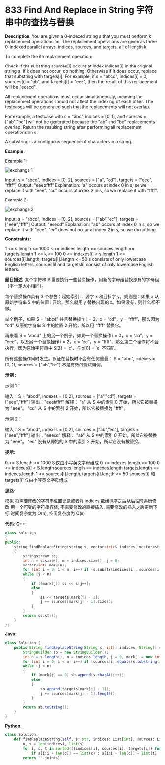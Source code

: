 # 833 Find And Replace in String 字符串中的查找与替换

__Description__:
You are given a 0-indexed string s that you must perform k replacement operations on. The replacement operations are given as three 0-indexed parallel arrays, indices, sources, and targets, all of length k.

To complete the ith replacement operation:

Check if the substring sources[i] occurs at index indices[i] in the original string s.
If it does not occur, do nothing.
Otherwise if it does occur, replace that substring with targets[i].
For example, if s = "abcd", indices[i] = 0, sources[i] = "ab", and targets[i] = "eee", then the result of this replacement will be "eeecd".

All replacement operations must occur simultaneously, meaning the replacement operations should not affect the indexing of each other. The testcases will be generated such that the replacements will not overlap.

For example, a testcase with s = "abc", indices = [0, 1], and sources = ["ab","bc"] will not be generated because the "ab" and "bc" replacements overlap.
Return the resulting string after performing all replacement operations on s.

A substring is a contiguous sequence of characters in a string.

__Example:__

Example 1:

![exchange 1](https://assets.leetcode.com/uploads/2021/06/12/833-ex1.png)

Input: s = "abcd", indices = [0, 2], sources = ["a", "cd"], targets = ["eee", "ffff"]
Output: "eeebffff"
Explanation:
"a" occurs at index 0 in s, so we replace it with "eee".
"cd" occurs at index 2 in s, so we replace it with "ffff".

Example 2:

![exchange 2](https://assets.leetcode.com/uploads/2021/06/12/833-ex2-1.png)

Input: s = "abcd", indices = [0, 2], sources = ["ab","ec"], targets = ["eee","ffff"]
Output: "eeecd"
Explanation:
"ab" occurs at index 0 in s, so we replace it with "eee".
"ec" does not occur at index 2 in s, so we do nothing.

__Constraints:__

1 <= s.length <= 1000
k == indices.length == sources.length == targets.length
1 <= k <= 100
0 <= indexes[i] < s.length
1 <= sources[i].length, targets[i].length <= 50
s consists of only lowercase English letters.
sources[i] and targets[i] consist of only lowercase English letters.

__题目描述__:
某个字符串 S 需要执行一些替换操作，用新的字母组替换原有的字母组（不一定大小相同）。

每个替换操作具有 3 个参数：起始索引 i，源字 x 和目标字 y。规则是：如果 x 从原始字符串 S 中的位置 i 开始，那么就用 y 替换出现的 x。如果没有，则什么都不做。

举个例子，如果 S = “abcd” 并且替换操作 i = 2，x = “cd”，y = “ffff”，那么因为 “cd” 从原始字符串 S 中的位置 2 开始，所以用 “ffff” 替换它。

再来看 S = “abcd” 上的另一个例子，如果一个替换操作 i = 0，x = “ab”，y = “eee”，以及另一个替换操作 i = 2，x = “ec”，y = “ffff”，那么第二个操作将不会执行，因为原始字符串中 S[2] = 'c'，与 x[0] = 'e' 不匹配。

所有这些操作同时发生。保证在替换时不会有任何重叠： S = "abc", indexes = [0, 1], sources = ["ab","bc"] 不是有效的测试用例。

__示例 :__

示例 1：

输入：S = "abcd", indexes = [0,2], sources = ["a","cd"], targets = ["eee","ffff"]
输出："eeebffff"
解释：
"a" 从 S 中的索引 0 开始，所以它被替换为 "eee"。
"cd" 从 S 中的索引 2 开始，所以它被替换为 "ffff"。

示例 2：

输入：S = "abcd", indexes = [0,2], sources = ["ab","ec"], targets = ["eee","ffff"]
输出："eeecd"
解释：
"ab" 从 S 中的索引 0 开始，所以它被替换为 "eee"。
"ec" 没有从原始的 S 中的索引 2 开始，所以它没有被替换。

__提示:__

0 <= S.length <= 1000
S 仅由小写英文字母组成
0 <= indexes.length <= 100
0 <= indexes[i] < S.length
sources.length == indexes.length
targets.length == indexes.length
1 <= sources[i].length, targets[i].length <= 50
sources[i] 和 targets[i] 仅由小写英文字母组成

__思路__:

模拟
将需要修改的字符串位置记录或者将 indices 数组排序之后从后往前遍历修改
用一个可变的字符串存储, 不需要修改的直接插入, 需要修改的插入之后更新下标
时间复杂度为 O(n), 空间复杂度为 O(n)

__代码__:
__C++__:

```C++
class Solution 
{
public:
    string findReplaceString(string s, vector<int>& indices, vector<string>& sources, vector<string>& targets) 
    {
        stringstream ss;
        int n = s.size(), m = indices.size(), j = 0;
        vector<int> mark(n);
        for (int i = 0; i < m; i++) if (s.substr(indices[i], sources[i].size()) == sources[i]) mark[indices[i]] = i + 1;
        while (j < n)
        {
            if (!mark[j]) ss << s[j++];
            else
            {
                ss << targets[mark[j] - 1];
                j += sources[mark[j] - 1].size();
            }
        }
        return ss.str();
    }
};
```

__Java__:

```Java
class Solution {
    public String findReplaceString(String s, int[] indices, String[] sources, String[] targets) {
        StringBuilder sb = new StringBuilder();
        int n = s.length(), m = indices.length, j = 0, mark[] = new int[n];
        for (int i = 0; i < m; i++) if (sources[i].equals(s.substring(indices[i], sources[i].length() + indices[i]))) mark[indices[i]] = i + 1;
        while (j < n)
        {
            if (mark[j] == 0) sb.append(s.charAt(j++));
            else
            {
                sb.append(targets[mark[j] - 1]);
                j += sources[mark[j] - 1].length();
            }
        }
        return sb.toString();
    }
}
```

__Python__:

```Python
class Solution:
    def findReplaceString(self, s: str, indices: List[int], sources: List[str], targets: List[str]) -> str:
        n, s = len(indices), list(s)
        for i, c, t in sorted([(indices[i], sources[i], targets[i]) for i in range(n)], reverse = True):
            if s[i:i + len(c)] == list(c) : s[i:i + len(c)] = list(t)
        return ''.join(s)
```
